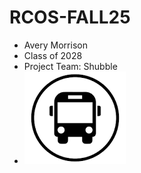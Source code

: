 # RCOS-FALL25
-   Avery Morrison
-   Class of 2028
-   Project Team: Shubble
-   ![Bus Icon](download.png)
